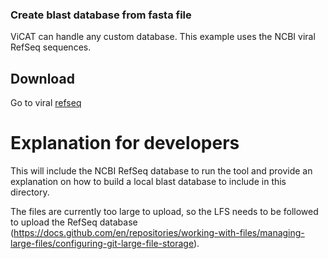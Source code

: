 ### Create blast database from fasta file

ViCAT can handle any custom database. This example uses the NCBI viral RefSeq sequences.

## Download

Go to viral [refseq](https://ftp.ncbi.nlm.nih.gov/refseq/release/viral/)

# Explanation for developers

This will include the NCBI RefSeq database to run the tool and provide an explanation on how to build a local blast database to include in this directory.

The files are currently too large to upload, so the LFS needs to be followed to upload the RefSeq database (https://docs.github.com/en/repositories/working-with-files/managing-large-files/configuring-git-large-file-storage). 

